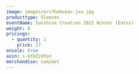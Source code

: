 ```yaml
---
image: images/ers7hobveac-jxo.jpg
producttype: Sleeves
eventName: Sunshine Creation 2021 Winter (Eatos)
weight: 0
pricings:
  - quantity: 1
    price: 27
onsale: true
asin: s-ktbZz4Fpn
merchandise: comiket
---
```

